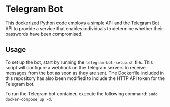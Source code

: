 # Telegram Bot
This dockerized Python code employs a simple API and the Telegram Bot API to provide a service that enables individuals to determine whether their passwords have been compromised.

## Usage
To set up the bot, start by running the `telegram-bot-setup.sh` file. This script will configure a webhook on the Telegram servers to receive messages from the bot as soon as they are sent. The Dockerfile included in this repository has also been modified to include the HTTP API token for the Telegram bot.

To run the Telegram bot container, execute the following command: `sudo docker-compose up -d`.
